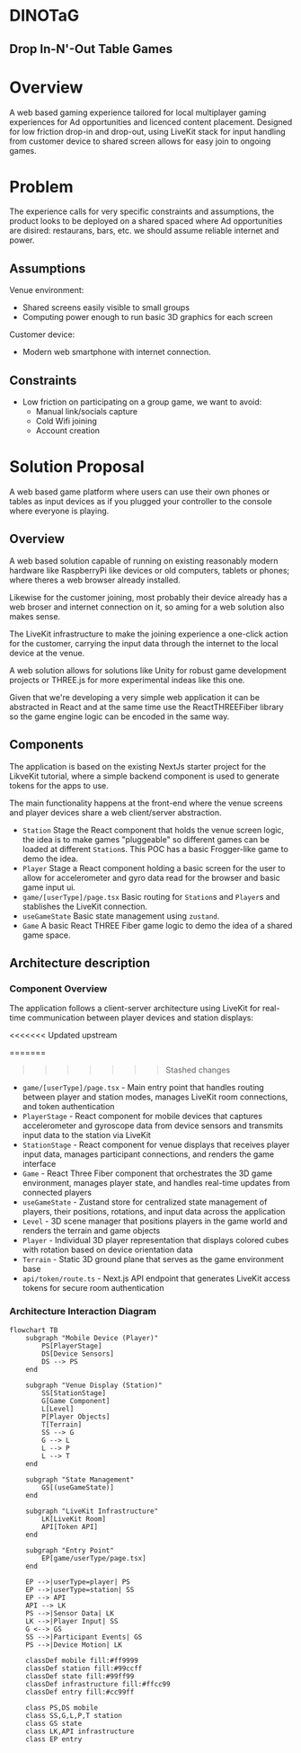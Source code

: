 # DINOTaG

## Drop In-N'-Out Table Games

# Overview

A web based gaming experience tailored for local multiplayer gaming experiences
for Ad opportunities and licenced content placement.
Designed for low friction drop-in and drop-out, using LiveKit stack for input
handling from customer device to shared screen allows for easy join to ongoing
games.

# Problem

The experience calls for very specific constraints and assumptions, the product
looks to be deployed on a shared spaced where Ad opportunities are disired:
restaurans, bars, etc. we should assume reliable internet and power.

## Assumptions

Venue environment:

- Shared screens easily visible to small groups
- Computing power enough to run basic 3D graphics for each screen

Customer device:

- Modern web smartphone with internet connection.

## Constraints

- Low friction on participating on a group game, we want to avoid:
  - Manual link/socials capture
  - Cold Wifi joining
  - Account creation

# Solution Proposal

A web based game platform where users can use their own phones or tables as
input devices as if you plugged your controller to the console where everyone
is playing.

## Overview

A web based solution capable of running on existing reasonably modern hardware
like RaspberryPi like devices or old computers, tablets or phones; where theres
a web browser already installed.

Likewise for the customer joining, most probably their device already has a web
broser and internet connection on it, so aming for a web solution also makes
sense.

The LiveKit infrastructure to make the joining experience a one-click action for
the customer, carrying the input data through the internet to the local device
at the venue.

A web solution allows for solutions like Unity for robust game development
projects or THREE.js for more experimental indeas like this one.

Given that we're developing a very simple web application it can be abstracted
in React and at the same time use the ReactTHREEFiber library so the game engine
logic can be encoded in the same way.

## Components

The application is based on the existing NextJs starter project for the LikveKit
tutorial, where a simple backend component is used to generate tokens for the
apps to use.

The main functionality happens at the front-end where the venue screens and
player devices share a web client/server abstraction.

- `Station` Stage the React component that holds the venue screen logic, the idea is
  to make games "pluggeable" so different games can be loaded at different
  `Station`s. This POC has a basic Frogger-like game to demo the idea.
- `Player` Stage a React component holding a basic screen for the user to allow
  for accelerometer and gyro data read for the browser and basic game input ui.
- `game/[userType]/page.tsx` Basic routing for `Station`s and `Player`s and
  stablishes the LiveKit connection.
- `useGameState` Basic state management using `zustand`.
- `Game` A basic React THREE Fiber game logic to demo the idea of a shared game
  space.

## Architecture description

### Component Overview

The application follows a client-server architecture using LiveKit for real-time communication between player devices and station displays:

<<<<<<< Updated upstream

=======
>>>>>>> Stashed changes
- `game/[userType]/page.tsx` - Main entry point that handles routing between player and station modes, manages LiveKit room connections, and token authentication
- `PlayerStage` - React component for mobile devices that captures accelerometer and gyroscope data from device sensors and transmits input data to the station via LiveKit
- `StationStage` - React component for venue displays that receives player input data, manages participant connections, and renders the game interface
- `Game` - React Three Fiber component that orchestrates the 3D game environment, manages player state, and handles real-time updates from connected players
- `useGameState` - Zustand store for centralized state management of players, their positions, rotations, and input data across the application
- `Level` - 3D scene manager that positions players in the game world and renders the terrain and game objects
- `Player` - Individual 3D player representation that displays colored cubes with rotation based on device orientation data
- `Terrain` - Static 3D ground plane that serves as the game environment base
- `api/token/route.ts` - Next.js API endpoint that generates LiveKit access tokens for secure room authentication

### Architecture Interaction Diagram

```mermaid
flowchart TB
    subgraph "Mobile Device (Player)"
        PS[PlayerStage]
        DS[Device Sensors]
        DS --> PS
    end

    subgraph "Venue Display (Station)"
        SS[StationStage]
        G[Game Component]
        L[Level]
        P[Player Objects]
        T[Terrain]
        SS --> G
        G --> L
        L --> P
        L --> T
    end

    subgraph "State Management"
        GS[(useGameState)]
    end

    subgraph "LiveKit Infrastructure"
        LK[LiveKit Room]
        API[Token API]
    end

    subgraph "Entry Point"
        EP[game/userType/page.tsx]
    end

    EP -->|userType=player| PS
    EP -->|userType=station| SS
    EP --> API
    API --> LK
    PS -->|Sensor Data| LK
    LK -->|Player Input| SS
    G <--> GS
    SS -->|Participant Events| GS
    PS -->|Device Motion| LK

    classDef mobile fill:#ff9999
    classDef station fill:#99ccff
    classDef state fill:#99ff99
    classDef infrastructure fill:#ffcc99
    classDef entry fill:#cc99ff

    class PS,DS mobile
    class SS,G,L,P,T station
    class GS state
    class LK,API infrastructure
    class EP entry
```

